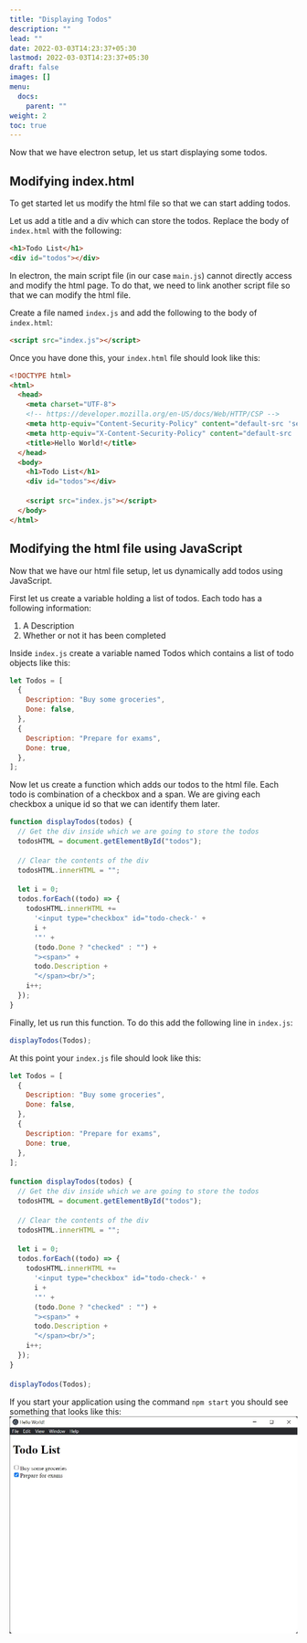 ```yaml
---
title: "Displaying Todos"
description: ""
lead: ""
date: 2022-03-03T14:23:37+05:30
lastmod: 2022-03-03T14:23:37+05:30
draft: false
images: []
menu:
  docs:
    parent: ""
weight: 2
toc: true
---
```


Now that we have electron setup, let us start displaying some todos.

## Modifying index.html

To get started let us modify the html file so that we can start adding todos.

Let us add a title and a div which can store the todos. Replace the body of `index.html` with the following:

```html
<h1>Todo List</h1>
<div id="todos"></div>
```

In electron, the main script file (in our case `main.js`) cannot directly access and modify the html page. To do that, we need to link another script file so that we can modify the html file.

Create a file named `index.js` and add the following to the body of `index.html`:
```html
<script src="index.js"></script>
```

Once you have done this, your `index.html` file should look like this:
```html
<!DOCTYPE html>
<html>
  <head>
    <meta charset="UTF-8">
    <!-- https://developer.mozilla.org/en-US/docs/Web/HTTP/CSP -->
    <meta http-equiv="Content-Security-Policy" content="default-src 'self'; script-src 'self'; img-src 'self' blob: data:;">
    <meta http-equiv="X-Content-Security-Policy" content="default-src 'self'; script-src 'self'; img-src 'self' blob: data:;">
    <title>Hello World!</title>
  </head>
  <body>
    <h1>Todo List</h1>
    <div id="todos"></div>

    <script src="index.js"></script>
  </body>
</html>
```

## Modifying the html file using JavaScript

Now that we have our html file setup, let us dynamically add todos using JavaScript.

First let us create a variable holding a list of todos.
Each todo has a following information:

1. A Description
2. Whether or not it has been completed

Inside `index.js` create a variable named Todos which contains a list of todo objects like this:

```javascript
let Todos = [
  {
    Description: "Buy some groceries",
    Done: false,
  },
  {
    Description: "Prepare for exams",
    Done: true,
  },
];
```

Now let us create a function which adds our todos to the html file.
Each todo is combination of a checkbox and a span. We are giving each checkbox a unique id so that we can identify them later.

```javascript
function displayTodos(todos) {
  // Get the div inside which we are going to store the todos
  todosHTML = document.getElementById("todos");

  // Clear the contents of the div
  todosHTML.innerHTML = "";

  let i = 0;
  todos.forEach((todo) => {
    todosHTML.innerHTML +=
      '<input type="checkbox" id="todo-check-' +
      i +
      '"' +
      (todo.Done ? "checked" : "") +
      "><span>" +
      todo.Description +
      "</span><br/>";
    i++;
  });
}
```

Finally, let us run this function. To do this add the following line in `index.js`:
```javascript
displayTodos(Todos);
```

At this point your `index.js` file should look like this:
```javascript
let Todos = [
  {
    Description: "Buy some groceries",
    Done: false,
  },
  {
    Description: "Prepare for exams",
    Done: true,
  },
];

function displayTodos(todos) {
  // Get the div inside which we are going to store the todos
  todosHTML = document.getElementById("todos");

  // Clear the contents of the div
  todosHTML.innerHTML = "";

  let i = 0;
  todos.forEach((todo) => {
    todosHTML.innerHTML +=
      '<input type="checkbox" id="todo-check-' +
      i +
      '"' +
      (todo.Done ? "checked" : "") +
      "><span>" +
      todo.Description +
      "</span><br/>";
    i++;
  });
}

displayTodos(Todos);
```

If you start your application using the command `npm start` you should see something that looks like this:
![Final Output](displaying-todos.jpg)
